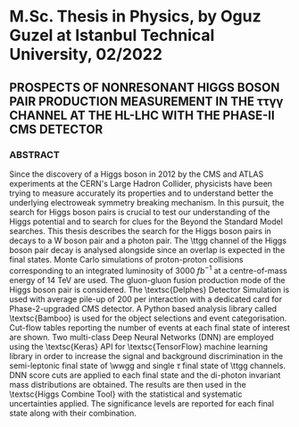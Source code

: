 # M.Sc. Thesis in Physics, by Oguz Guzel at Istanbul Technical University, 02/2022

## PROSPECTS OF NONRESONANT HIGGS BOSON PAIR PRODUCTION MEASUREMENT IN THE ττγγ CHANNEL AT THE HL-LHC WITH THE PHASE-II CMS DETECTOR

### ABSTRACT

Since the discovery of a Higgs boson in 2012 by the CMS and ATLAS experiments at the CERN's Large Hadron Collider, physicists have been trying to measure accurately its properties and to understand better the underlying electroweak symmetry breaking mechanism. In this pursuit, the search for Higgs boson pairs is crucial to test our understanding of the Higgs potential and to search for clues for the Beyond the Standard Model searches. This thesis describes the search for the Higgs boson pairs in decays to a W boson pair and a photon pair. The \ttgg channel of the Higgs boson pair decay is analysed alongside since an overlap is expected in the final states. Monte Carlo simulations of proton-proton collisions corresponding to an integrated luminosity of 3000 $fb^{-1}$ at a centre-of-mass energy of 14 TeV are used. The gluon-gluon fusion production mode of the Higgs boson pair is considered. The \textsc{Delphes} Detector Simulation is used with average pile-up of 200 per interaction with a dedicated card for Phase-2-upgraded CMS detector. A Python based analysis library called \textsc{Bamboo} is used for the object selections and event categorisation. Cut-flow tables reporting the number of events at each final state of interest are shown. Two multi-class Deep Neural Networks (DNN) are employed using the \textsc{Keras} API for \textsc{TensorFlow} machine learning library in order to increase the signal and background discrimination in the semi-leptonic final state of \wwgg and single $\tau$ final state of \ttgg channels. DNN score cuts are applied to each final state and the di-photon invariant mass distributions are obtained. The results are then used in the \textsc{Higgs Combine Tool} with the statistical and systematic uncertainties applied. The significance levels are reported for each final state along with their combination.